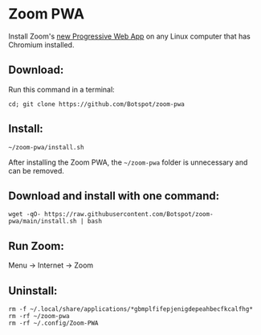 # Zoom PWA

Install Zoom's [new Progressive Web App](https://pwa.zoom.us/wc) on any Linux computer that has Chromium installed.

## Download:
Run this command in a terminal:
```
cd; git clone https://github.com/Botspot/zoom-pwa
```
## Install:
```
~/zoom-pwa/install.sh
```
After installing the Zoom PWA, the `~/zoom-pwa` folder is unnecessary and can be removed.

## Download and install with one command:
```
wget -qO- https://raw.githubusercontent.com/Botspot/zoom-pwa/main/install.sh | bash
```
## Run Zoom:
Menu -> Internet -> Zoom
## Uninstall:
```
rm -f ~/.local/share/applications/*gbmplfifepjenigdepeahbecfkcalfhg*
rm -rf ~/zoom-pwa
rm -rf ~/.config/Zoom-PWA
```

